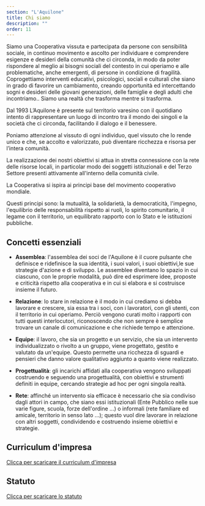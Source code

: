 ```yaml
---
section: "L'Aquilone"
title: Chi siamo
description: ""
order: 11
---
```


Siamo una Cooperativa vissuta e partecipata da persone con sensibilità sociale, in continuo movimento e ascolto per individuare e comprendere esigenze e desideri della comunità che ci circonda, in modo da poter rispondere al meglio ai bisogni sociali del contesto in cui operiamo e alle problematiche, anche emergenti, di persone in condizione di fragilità. Coprogettiamo interventi educativi, psicologici, sociali e culturali che siano in grado di favorire un cambiamento, creando opportunità ed intercettando sogni e desideri delle giovani generazioni, delle famiglie e degli adulti che incontriamo.. Siamo una realtà che trasforma mentre si trasforma.

Dal 1993 L’Aquilone è presente sul territorio varesino con il quotidiano intento di rappresentare un luogo di incontro tra il mondo dei singoli e la società che ci circonda, facilitando il dialogo e il benessere.

Poniamo attenzione al vissuto di ogni individuo, quel vissuto che lo rende unico e che, se accolto e valorizzato, può diventare ricchezza e risorsa per l’intera comunità.

La realizzazione dei nostri obiettivi si attua in stretta connessione con la rete delle risorse locali, in particolar modo dei soggetti istituzionali e del Terzo Settore presenti attivamente all'interno della comunità civile.

La Cooperativa si ispira ai principi base del movimento cooperativo mondiale.

Questi principi sono: la mutualità, la solidarietà, la democraticità, l'impegno, l'equilibrio delle responsabilità rispetto ai ruoli, lo spirito comunitario, il legame con il territorio, un equilibrato rapporto con lo Stato e le istituzioni pubbliche.

## Concetti essenziali

- **Assemblea**: l'assemblea dei soci de l'Aquilone è il cuore pulsante che definisce e ridefinisce la sua identità, i suoi valori, i suoi obiettivi,le sue strategie d'azione e di sviluppo. Le assemblee diventano lo spazio in cui ciascuno, con le proprie modalità, può dire ed esprimere idee, proposte e criticità rispetto alla cooperativa e in cui si elabora e si costruisce insieme il futuro.

- **Relazione**: lo stare in relazione è il modo in cui crediamo si debba lavorare e crescere, sia essa tra i soci, con i lavoratori, con gli utenti, con il territorio in cui operiamo. Perciò vengono curati molto i rapporti con tutti questi interlocutori, riconoscendo che non sempre è semplice trovare un canale di comunicazione e che richiede tempo e attenzione.

- **Equipe**: il lavoro, che sia un progetto e un servizio, che sia un intervento individualizzato o rivolto a un gruppo, viene progettato, gestito e valutato da un'equipe. Questo permette una ricchezza di sguardi e pensieri che danno valore qualitativo aggiunto a quanto viene realizzato.

- **Progettualità**: gli incarichi affidati alla cooperativa vengono sviluppati costruendo e seguendo una progettualità, con obiettivi e strumenti definiti in equipe, cercando strategie ad hoc per ogni singola realtà.

- **Rete**: affinché un intervento sia efficace è necessario che sia condiviso dagli attori in campo, che siano essi istituzionali (Ente Pubblico nelle sue varie figure, scuola, forze dell'ordine ...) o informali (rete familiare ed amicale, territorio in senso lato ...); questo vuol dire lavorare in relazione con altri soggetti, condividendo e costruendo insieme obiettivi e strategie.

## Curriculum d'impresa

[Clicca per scaricare il curriculum d'impresa](/docs/cv-2023.pdf)


## Statuto

[Clicca per scaricare lo statuto](/docs/statuto.pdf)
